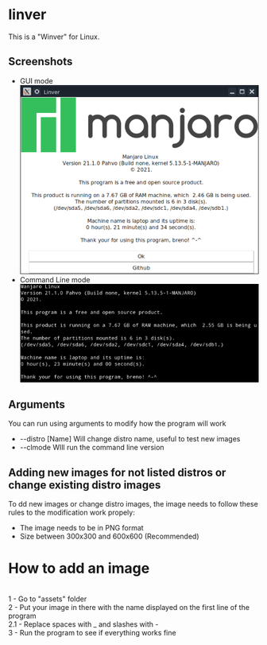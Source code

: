 # linver
This is a "Winver" for Linux.

## Screenshots ## 
* GUI mode
<br> ![alt text](https://github.com/BrenoMartinsDeOliveiraVasconcelos/linver/blob/main/screenshots/example.png?raw=true)
* Command Line mode
<br> ![alt text](https://github.com/BrenoMartinsDeOliveiraVasconcelos/linver/blob/main/screenshots/sampleclm.png?raw=true)


## Arguments ##
You can run using arguments to modify how the program will work
* --distro [Name]
Will change distro name, useful to test new images
* --clmode
WIll run the command line version

## Adding new images for not listed distros or change existing distro images ##
To dd new images or change distro images, the image needs to follow these rules to the modification work propely:
* The image needs to be in PNG format
* Size between 300x300 and 600x600 (Recommended)

# How to add an image #
<br> 1 - Go to "assets" folder
<br> 2 - Put your image in there with the name displayed on the first line of the program
<br> 2.1 - Replace spaces with _ and slashes with -
<br> 3 - Run the program to see if everything works fine

